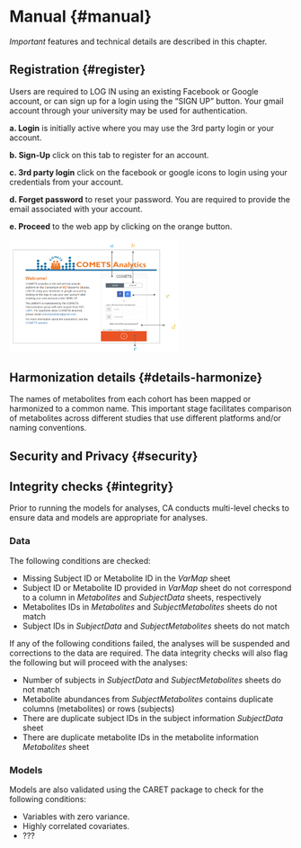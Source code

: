 
# Manual {#manual}

_Important_ features and technical details are described in this chapter.

## Registration {#register}
<span class='textintro'>Users are required to LOG IN using an existing Facebook or Google account, or can sign up for a login using the “SIGN UP” button. Your gmail account through your university may be used for authentication. </span>

<div class="marginnote">

<span class='texta'>**a. Login**</span> is initially active where you may use the 3rd party login or your account.

<span class='textb'>**b. Sign-Up** </span> click on this tab to register for an account.

<span class='textc'>**c. 3rd party login**</span> click on the facebook or google icons to login using your credentials from your account.

<span class='textd'>**d. Forget password**</span> to reset your password. You are required to provide the email associated with your account. 

<span class='texte'>**e. Proceed**</span> to the web app by clicking on the orange button.

</div>

<a href="static/login.PNG" target="_blank"><img src="static/login.PNG" style="width: 60%"></a>

## Harmonization details {#details-harmonize}
The names of metabolites  from each cohort has been mapped  or harmonized to a common name. This important stage facilitates comparison of metabolites across different studies that use different platforms and/or naming conventions.

## Security and Privacy {#security}


## Integrity checks {#integrity}
Prior to running the models for analyses, CA conducts multi-level checks to ensure data and models are appropriate for analyses.

### Data
The following conditions are checked:

* Missing Subject ID or Metabolite ID in the _VarMap_ sheet
* Subject ID or Metabolite ID provided in _VarMap_ sheet do not correspond to a column in _Metabolites_ and _SubjectData_ sheets, respectively
* Metabolites IDs in _Metabolites_ and _SubjectMetabolites_ sheets do not match
* Subject IDs in _SubjectData_ and _SubjectMetabolites_ sheets do not match

If any of the following conditions failed, the analyses will be suspended and corrections to the data are required. The data integrity checks will also flag the following but will proceed with the analyses:

* Number of subjects in _SubjectData_ and _SubjectMetabolites_ sheets do not match
* Metabolite abundances from _SubjectMetabolites_ contains duplicate columns (metabolites) or rows (subjects)
* There are duplicate subject IDs in the subject information _SubjectData_ sheet
* There are duplicate metabolite IDs in the metabolite information _Metabolites_ sheet

### Models
Models are also validated using the CARET package to check for the following conditions:

 * Variables with zero variance.
 * Highly correlated covariates. 
 * ???


<!--
## Linear Models

### Details

### Output


## Logistic Models

### Details

### Output


## Meta-Analyses

### Details

### Output

-->
